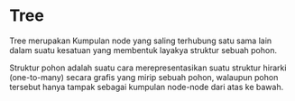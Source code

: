 # Tree

Tree merupakan Kumpulan node yang saling terhubung satu
sama lain dalam suatu kesatuan yang
membentuk layakya struktur sebuah pohon.

Struktur pohon adalah suatu cara
merepresentasikan suatu struktur hirarki
(one-to-many) secara grafis yang mirip
sebuah pohon, walaupun pohon tersebut
hanya tampak sebagai kumpulan node-node
dari atas ke bawah.
